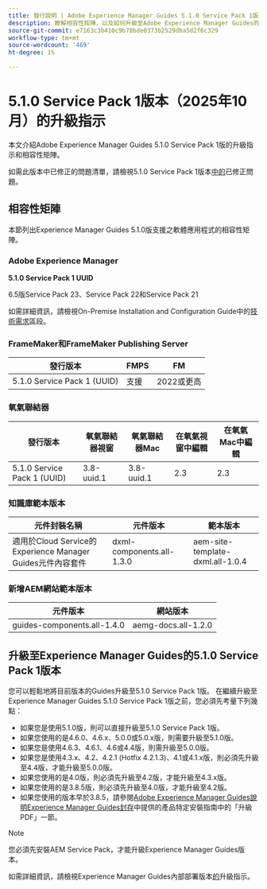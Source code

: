```yaml
---
title: 發行說明 | Adobe Experience Manager Guides 5.1.0 Service Pack 1版本的升級指示
description: 瞭解相容性矩陣，以及如何升級至Adobe Experience Manager Guides的5.1.0 Service Pack 1版本。
source-git-commit: e7163c3b410c9b78bde0373b2529dba5d2f6c329
workflow-type: tm+mt
source-wordcount: '469'
ht-degree: 1%

---
```


# 5.1.0 Service Pack 1版本（2025年10月）的升級指示

本文介紹Adobe Experience Manager Guides 5.1.0 Service Pack 1版的升級指示和相容性矩陣。

如需此版本中已修正的問題清單，請檢視5.1.0 Service Pack 1版本[中的](../release-info/fixed-issues-5-1-0-sp1.md)已修正問題。

## 相容性矩陣

本節列出Experience Manager Guides 5.1.0版支援之軟體應用程式的相容性矩陣。

### Adobe Experience Manager

**5.1.0 Service Pack 1 UUID**

6.5版Service Pack 23、Service Pack 22和Service Pack 21

如需詳細資訊，請檢視On-Premise Installation and Configuration Guide中的[技術需求](../install-guide/download-install-technical-requirements.md)區段。

### FrameMaker和FrameMaker Publishing Server

| 發行版本 | FMPS | FM |
| --- | --- | --- |
| 5.1.0 Service Pack 1 (UUID) | 支援 | 2022或更高 |

### 氧氣聯結器

| 發行版本 | 氧氣聯結器視窗 | 氧氣聯結器Mac | 在氧氣視窗中編輯 | 在氧氣Mac中編輯 |
| --- | --- | --- |--- |--- |
| 5.1.0 Service Pack 1 (UUID) | 3.8-uuid.1 | 3.8-uuid.1 | 2.3 | 2.3 |

### 知識庫範本版本

| 元件封裝名稱 | 元件版本 | 範本版本 |
|---|---|---|
| 適用於Cloud Service的Experience Manager Guides元件內容套件 | dxml-components.all-1.3.0 | aem-site-template-dxml.all-1.0.4 |

### 新增AEM網站範本版本


| 元件版本 | 網站版本 |
|---|---|
| guides-components.all-1.4.0 | aemg-docs.all-1.2.0 |


## 升級至Experience Manager Guides的5.1.0 Service Pack 1版本

您可以輕鬆地將目前版本的Guides升級至5.1.0 Service Pack 1版。 在繼續升級至Experience Manager Guides 5.1.0 Service Pack 1版之前，您必須先考量下列幾點：

- 如果您是使用5.1.0版，則可以直接升級至5.1.0 Service Pack 1版。
- 如果您使用的是4.6.0、4.6.x、5.0.0或5.0.x版，則需要升級至5.1.0版。
- 如果您是使用4.6.3、4.6.1、4.6或4.4版，則需升級至5.0.0版。
- 如果您是使用4.3.x、4.2、4.2.1 (Hotfix 4.2.1.3)、4.1或4.1.x版，則必須先升級至4.4版，才能升級至5.0.0版。
- 如果您使用的是4.0版，則必須先升級至4.2版，才能升級至4.3.x版。
- 如果您使用的是3.8.5版，則必須先升級至4.0版，才能升級至4.2版。
- 如果您使用的版本早於3.8.5，請參閱[Adobe Experience Manager Guides說明Experience Manager Guides封存](https://helpx.adobe.com/tw/xml-documentation-for-experience-manager/archive.html)中提供的產品特定安裝指南中的「升級PDF」一節。

>[!NOTE]
>
>您必須先安裝AEM Service Pack，才能升級Experience Manager Guides版本。

如需詳細資訊，請檢視Experience Manager Guides內部部署版本[的](../install-guide/upgrade-xml-documentation.md)升級指示。
